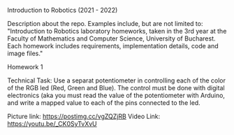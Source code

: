 Introduction to Robotics (2021 - 2022)

Description about the repo. Examples include, but are not limited to: "Introduction to Robotics laboratory homeworks, taken in the 3rd year at the Faculty of Mathematics and Computer Science, University of Bucharest. Each homework includes requirements, implementation details, code and image files."

Homework 1

Technical Task: Use a separat potentiometer in controlling each of the
color of the RGB led (Red, Green and Blue). The control must be done
with digital electronics (aka you must read the value of the potentiometer with Arduino, and write a mapped value to each of the pins connected
to the led.

Picture link: https://postimg.cc/vgZQZjRB
Video Link: https://youtu.be/_CK0SyTvXvU


